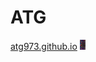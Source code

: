 <h1>ATG</h1>
<a href="https://atg973.github.io">atg973.github.io</a>
<img src="code.JPG" style="max-height:1rem;"/>
